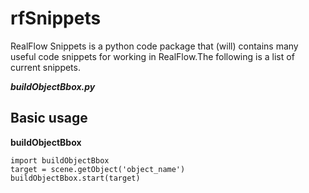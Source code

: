 rfSnippets
==========

RealFlow Snippets is a python code package that (will) contains many useful code snippets for working in RealFlow.The following is a list of current snippets.

***buildObjectBbox.py***

Basic usage
-----------
**buildObjectBbox**
```
import buildObjectBbox
target = scene.getObject('object_name')
buildObjectBbox.start(target)
```
